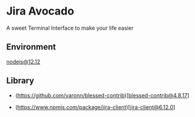 # Jira Avocado

A sweet Terminal Interface to make your life easier

## Environment 

nodejs@12.12

## Library 

- (https://github.com/yaronn/blessed-contrib)[blessed-contrib@4.8.17]

- (https://www.npmjs.com/package/jira-client)[jira-client@6.12.0]

